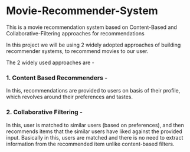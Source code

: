 # Movie-Recommender-System
This is a movie recommendation system based on Content-Based and Collaborative-Filtering approaches for recommendations

In this project we will be using 2 widely adopted approaches of building recommender systems, to recommend movies to our user.

The 2 widely used approaches are -

### 1. Content Based Recommenders -
In this, recommendations are provided to users on basis of their profile, which revolves around their preferences and tastes.

### 2. Collaborative Filtering -
In this, user is matched to similar users (based on preferences), and then recommends items that the similar users have liked against the provided input. Basically in this, users are matched and there is no need to extract information from the recommended item unlike content-based filters.
